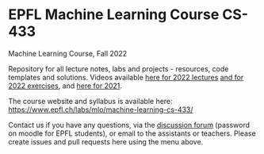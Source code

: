 # EPFL Machine Learning Course CS-433
Machine Learning Course, Fall 2022

Repository for all lecture notes, labs and projects - resources, code templates and solutions. Videos available [here for 2022 lectures](https://tube.switch.ch/switchcast/epfl.ch/series/60d0234f-e9b0-42c9-b727-35e518fe8833) [and for 2022 exercises](https://www.youtube.com/playlist?list=PL4O4bXkI-fAcBxnceaGFoVutetFyhSx6r), and [here for 2021](https://www.youtube.com/playlist?list=PL4O4bXkI-fAd4nB7YYR5F8WitmPxjPeAa).

The course website and syllabus is available here: https://www.epfl.ch/labs/mlo/machine-learning-cs-433/

Contact us if you have any questions, via the [discussion forum](https://www.oknoname.com/EPFL/CS433-Fall2022/) (password on moodle for EPFL students), or email to the assistants or teachers. Please create issues and pull requests here using the menu above.

